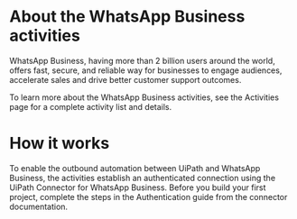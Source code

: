 ﻿# About the WhatsApp Business activities

WhatsApp Business, having more than 2 billion users around the world, offers fast, secure, and reliable way for businesses to engage audiences, accelerate sales and drive better customer support outcomes.



To learn more about the WhatsApp Business activities, see the Activities page for a complete activity list and details.

# How it works

To enable the outbound automation between UiPath and WhatsApp Business, the activities establish an authenticated connection using the UiPath Connector for WhatsApp Business. Before you build your first project, complete the steps in the Authentication guide from the connector documentation.

